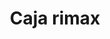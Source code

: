 ---
title: "Caja rimax"
description: "Caja rimax"
line: "Línea de primeros auxilios"
main:
  id: 210
  content: |
    Presentamos nuestro **Botiquín Industrial con Dotación** – la solución completa para la atención de emergencias en el lugar de trabajo. Parte esencial de nuestra **Línea de Primeros Auxilios**, este kit robusto y organizado cumple con las normativas de seguridad industrial, asegurando que tu empresa esté preparada para responder eficazmente ante cualquier incidente.

  imgCard: "@/images/products/b-10.avif"
  imgMain: "@/images/products/b-10.avif"
  imgAlt: "Botiquín Industrial con Dotación"
tabs:
  - id: "tabs-with-card-item-1"
    dataTab: "#tabs-with-card-1"
    title: "Descripción General"
  - id: "tabs-with-card-item-2"
    dataTab: "#tabs-with-card-2"
    title: "Tamaños, Precios y Dotación"
  - id: "tabs-with-card-item-3"
    dataTab: "#tabs-with-card-3"
    title: "Cumplimiento Normativo y Ventajas"
longDescription:
  title: "Seguridad Laboral y Cumplimiento en un Solo Kit"
  subTitle: |
    El Botiquín Industrial con Dotación de Extintores del Risaralda es una inversión en la seguridad y el bienestar de tus empleados. Su diseño resistente, organización eficiente y dotación completa permiten una respuesta rápida y profesional ante accidentes laborales, minimizando riesgos y cumpliendo con las exigencias de seguridad industrial.
  btnTitle: "Solicita tu Botiquín Industrial"
  btnURL: "#"
descriptionList:
  - title: "Cumplimiento Normativo"
    subTitle: "Diseñado para cumplir con las normativas de seguridad industrial (ej. Resolución 2400 de 1979 en Colombia, u otras aplicables), asegurando la legalidad y la seguridad."
  - title: "Organización Eficiente"
    subTitle: "Compartimentos internos y etiquetas claras facilitan la rápida localización de los insumos en situaciones de emergencia."
  - title: "Material Resistente"
    subTitle: "Fabricado con materiales duraderos y resistentes a golpes, polvo y humedad, para soportar las condiciones del entorno laboral."
specificationsLeft:
  - title: "Tamaños y Precios"
    subTitle: |
      - **Pequeño (25x30x10 cm):** $100.000
      - **Mediano (38x30x10 cm):** $130.000
      - **Grande (50x40x15 cm):** $150.000
  - title: "Dotación Estándar Incluida" # LISTA DETALLADA DE LA DOTACIÓN
    subTitle: |
      - **Material de Curación:**
        - Gasas estériles (varios tamaños y cantidades)
        - Vendas elásticas y de gasa (varios tamaños)
        - Apósitos absorbentes
        - Esparadrapo hipoalergénico
        - Apósito oclusivo (para heridas de tórax)
      - **Antisépticos y Desinfectantes:**
        - Solución salina (para lavado de heridas)
        - Clorhexidina o Povidona Yodada
        - Alcohol antiséptico
      - **Herramientas y Accesorios:**
        - Tijeras de trauma
        - Pinzas
        - Bajalenguas
        - Guantes desechables (varios pares)
        - Mascarilla de RCP
        - Manta térmica
        - Bolsas para residuos biológicos
        - Linterna
        - Manual de primeros auxilios
      - **Inmovilización (Básico):**
        - Férulas (para dedos/extremidades)
        - Venda triangular
      - **(Añade aquí la lista completa y detallada de los insumos, agrupándolos si es posible.  Es crucial para la credibilidad.)**
  - title: "Material del Estuche"
    subTitle: "Plástico ABS de alta resistencia o metal (según el modelo)."
tableData:
  - feature: ["Especificación", "Valor"]
    description:
      - ["Tamaños Disponibles", "Pequeño, Mediano, Grande"]
      - ["Precios (COP)", "$100.000, $130.000, $150.000"]
      - ["Cumple Normativa", "Sí (especificar la normativa exacta)"]
      - ["Uso Recomendado", "Entornos Laborales (industrias, oficinas, construcción)"]
      - ["Material del Estuche", "Plástico ABS / Metal"]
blueprints:
  first: "@/images/products/b-10.avif"
  second: "@/images/products/b-10.avif"
---